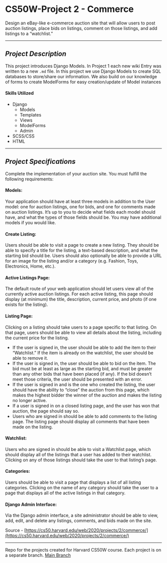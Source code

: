 # CS50W-Project 2 - Commerce
Design an eBay-like e-commerce auction site that will allow users to post auction listings, place bids on listings, comment on those listings, and add listings to a “watchlist.”

---

## _Project Description_

This project introduces Django Models. In Project 1 each new wiki Entry was written to a new `.md` file. In this project we use Django Models to create SQL databases to store/share our information. We also build on our knowledge of forms to create ModelForms for easy creation/update of Model instances 

#### Skills Utilized
- Django
  - Models
  - Templates
  - Views
  - ModelForms
  - Admin
- SCSS/CSS
- HTML   


---

## _Project Specifications_
Complete the implementation of your auction site. You must fulfill the following requirements:

#### Models: 
Your application should have at least three models in addition to the User model: one for auction listings, one for bids, and one for comments made on auction listings. It’s up to you to decide what fields each model should have, and what the types of those fields should be. You may have additional models if you would like.
#### Create Listing: 
Users should be able to visit a page to create a new listing. They should be able to specify a title for the listing, a text-based description, and what the starting bid should be. Users should also optionally be able to provide a URL for an image for the listing and/or a category (e.g. Fashion, Toys, Electronics, Home, etc.).
#### Active Listings Page: 
The default route of your web application should let users view all of the currently active auction listings. For each active listing, this page should display (at minimum) the title, description, current price, and photo (if one exists for the listing).
#### Listing Page: 
Clicking on a listing should take users to a page specific to that listing. On that page, users should be able to view all details about the listing, including the current price for the listing.
- If the user is signed in, the user should be able to add the item to their “Watchlist.” If the item is already on the watchlist, the user should be able to remove it.
- If the user is signed in, the user should be able to bid on the item. The bid must be at least as large as the starting bid, and must be greater than any other bids that have been placed (if any). If the bid doesn’t meet those criteria, the user should be presented with an error.
- If the user is signed in and is the one who created the listing, the user should have the ability to “close” the auction from this page, which makes the highest bidder the winner of the auction and makes the listing no longer active.
- If a user is signed in on a closed listing page, and the user has won that auction, the page should say so.
- Users who are signed in should be able to add comments to the listing page. The listing page should display all comments that have been made on the listing.
#### Watchlist: 
Users who are signed in should be able to visit a Watchlist page, which should display all of the listings that a user has added to their watchlist. Clicking on any of those listings should take the user to that listing’s page.
#### Categories: 
Users should be able to visit a page that displays a list of all listing categories. Clicking on the name of any category should take the user to a page that displays all of the active listings in that category.
#### Django Admin Interface: 
Via the Django admin interface, a site administrator should be able to view, add, edit, and delete any listings, comments, and bids made on the site.


Source - [https://cs50.harvard.edu/web/2020/projects/2/commerce/](https://cs50.harvard.edu/web/2020/projects/2/commerce/)

---

Repo for the projects created for Harvard CS50W course. Each project is on a separate branch. [Main Branch](https://github.com/kevinbeirne1/CS50W-Projects) 
